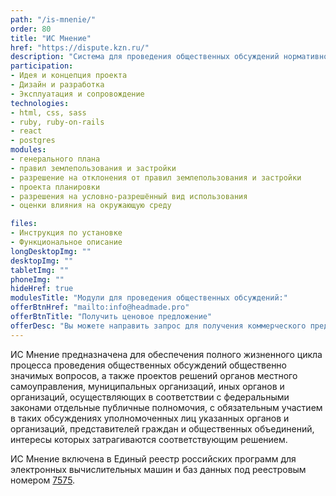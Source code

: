 ```yaml
---
path: "/is-mnenie/"
order: 80
title: "ИС Мнение"
href: "https://dispute.kzn.ru/"
description: "Система для проведения общественных обсуждений нормативно-правовых актов"
participation:
- Идея и концепция проекта
- Дизайн и разработка
- Эксплуатация и сопровождение
technologies:
- html, css, sass
- ruby, ruby-on-rails
- react
- postgres
modules:
- генерального плана
- правил землепользования и застройки
- разрешение на отклонения от правил землепользования и застройки
- проекта планировки
- разрешения на условно-разрешённый вид использования
- оценки влияния на окружающую среду

files:
- Инструкция по установке
- Функциональное описание
longDesktopImg: ""
desktopImg: ""
tabletImg: ""
phoneImg: ""
hideHref: true
modulesTitle: "Модули для проведения общественных обсуждений:"
offerBtnHref: "mailto:info@headmade.pro"
offerBtnTitle: "Получить ценовое предложение"
offerDesc: "Вы можете направить запрос для получения коммерческого предложения."
---
```


ИС Мнение предназначена для обеспечения полного жизненного цикла процесса проведения общественных обсуждений общественно значимых вопросов, а также проектов решений органов местного самоуправления, муниципальных организаций, иных органов и организаций, осуществляющих в соответствии с федеральными законами отдельные публичные полномочия, с обязательным участием в таких обсуждениях уполномоченных лиц указанных органов и организаций, представителей граждан и общественных объединений, интересы которых затрагиваются соответствующим решением.

ИС Мнение включена в Единый реестр российских программ для электронных вычислительных машин и баз данных под реестровым номером [7575](https://reestr.digital.gov.ru/reestr/308925).
